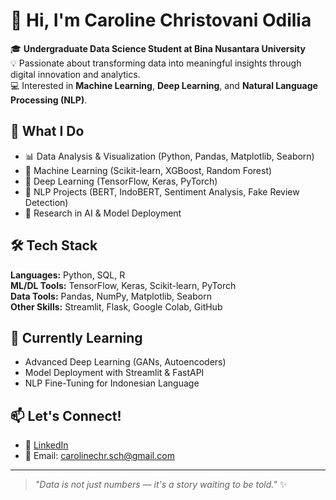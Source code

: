 # 👋 Hi, I'm Caroline Christovani Odilia  

🎓 **Undergraduate Data Science Student at Bina Nusantara University**  
💡 Passionate about transforming data into meaningful insights through digital innovation and analytics.  
💻 Interested in **Machine Learning**, **Deep Learning**, and **Natural Language Processing (NLP)**.


## 🧠 What I Do
- 📊 Data Analysis & Visualization (Python, Pandas, Matplotlib, Seaborn)  
- 🤖 Machine Learning (Scikit-learn, XGBoost, Random Forest)  
- 🧬 Deep Learning (TensorFlow, Keras, PyTorch)  
- 💬 NLP Projects (BERT, IndoBERT, Sentiment Analysis, Fake Review Detection)  
- 🧪 Research in AI & Model Deployment  


## 🛠️ Tech Stack
**Languages:** Python, SQL, R  
**ML/DL Tools:** TensorFlow, Keras, Scikit-learn, PyTorch  
**Data Tools:** Pandas, NumPy, Matplotlib, Seaborn  
**Other Skills:** Streamlit, Flask, Google Colab, GitHub  


## 🌱 Currently Learning
- Advanced Deep Learning (GANs, Autoencoders)  
- Model Deployment with Streamlit & FastAPI  
- NLP Fine-Tuning for Indonesian Language  


## 📫 Let's Connect!
- 💼 [LinkedIn](https://www.linkedin.com/in/carolineodilia)  
- 📧 Email: [carolinechr.sch@gmail.com](mailto:carolinechr.sch@gmail.com)  
 

---

> _"Data is not just numbers — it's a story waiting to be told."_ ✨
